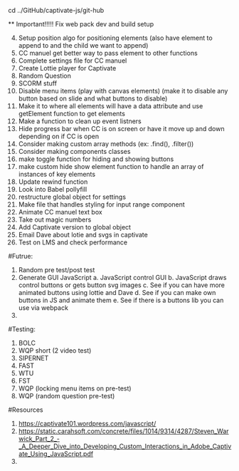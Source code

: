 <script src="../public/app.bundle.js" defer></script>

cd ../GitHub/captivate-js/git-hub

\*\* Important!!!!! Fix web pack dev and build setup

4. Setup position algo for positioning elements (also have element to append to and the child we want to append)
5. CC manuel get better way to pass element to other functions
6. Complete settings file for CC manuel
7. Create Lottie player for Captivate
8. Random Question
9. SCORM stuff
10. Disable menu items (play with canvas elements) (make it to disable any button based on slide and what buttons to disable)
11. Make it to where all elements will have a data attribute and use getElement function to get elements
12. Make a function to clean up event listners
13. Hide progress bar when CC is on screen or have it move up and down depending on if CC is open
14. Consider making custom array methods (ex: .find(), .filter())
15. Consider making components classes
16. make toggle function for hiding and showing buttons
17. make custom hide show element function to handle an array of instances of key elements
18. Update rewind function
19. Look into Babel pollyfill
20. restructure global object for settings
21. Make file that handles styling for input range component
22. Animate CC manuel text box
23. Take out magic numbers
24. Add Captivate version to global object
25. Email Dave about lotie and svgs in captivate
26. Test on LMS and check performance

#Futrue:

1. Random pre test/post test
2. Generate GUI JavaScript
   a. JavaScript control GUI
   b. JavaScript draws control buttons or gets button svg images
   c. See if you can have more animated buttons using lottie and Dave
   d. See if you can make own buttons in JS and animate them
   e. See if there is a buttons lib you can use via webpack
3.

#Testing:

1. BOLC
2. WQP short (2 video test)
3. SIPERNET
4. FAST
5. WTU
6. FST
7. WQP (locking menu items on pre-test)
8. WQP (random question pre-test)

#Resources

1. https://captivate101.wordpress.com/javascript/
2. https://static.carahsoft.com/concrete/files/1014/9314/4287/Steven_Warwick_Part_2_-_A_Deeper_Dive_into_Developing_Custom_Interactions_in_Adobe_Captivate_Using_JavaScript.pdf
3.

